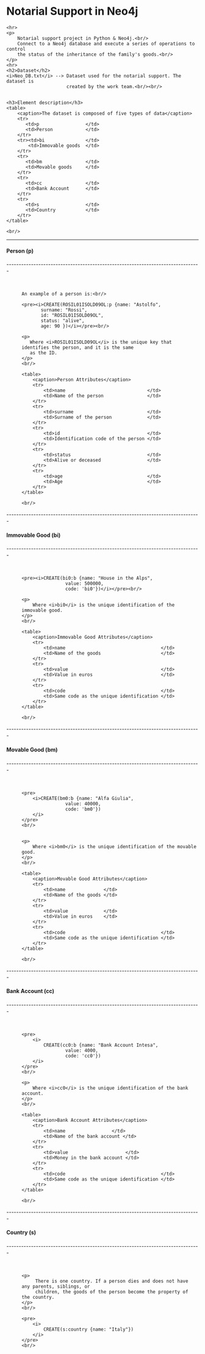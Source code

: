 <!-- ---------------------------------------------------------------------- -->
<h1>Notarial Support in Neo4j</h1>
<!-- ---------------------------------------------------------------------- -->

    <hr>
    <p>
        Notarial support project in Python & Neo4j.<br/>
        Connect to a Neo4j database and execute a series of operations to control
        the status of the inheritance of the family's goods.<br/>
    </p>
    <hr>
    <h2>Dataset</h2>
    <i>Neo_DB.txt</i> --> Dataset used for the notarial support. The dataset is 
                          created by the work team.<br/><br/>
    
    
    <h3>Element description</h3>
    <table>
        <caption>The dataset is composed of five types of data</caption>
        <tr>
           <td>p                 </td>
           <td>Person            </td>
        </tr>
        <tr><td>bi               </td>
            <td>Immovable goods  </td>
        </tr>
        <tr>
           <td>bm                </td>
           <td>Movable goods     </td>
        </tr>
        <tr>
           <td>cc                </td>
           <td>Bank Account      </td>
        </tr>
        <tr>
           <td>s                 </td>
           <td>Country           </td>
        </tr>
    </table>
    
    <br/>

-------------------------------------------------------------------------------
<h4>Person (p)</h4>
-------------------------------------------------------------------------------
<dir>
    <br/>
    
    An example of a person is:<br/>
    
    <pre><i>CREATE(ROSIL01ISOLD09OL:p {name: "Astolfo",
           surname: "Rossi",   
           id: "ROSIL01ISOLD09OL",   
           status: "alive",
           age: 90 })</i></pre><br/>
    
    <p>
       Where <i>ROSIL01ISOLD09OL</i> is the unique key that identifies the person, and it is the same
       as the ID.
    </p>
    <br/>
    
    <table>
        <caption>Person Attributes</caption>
        <tr>
            <td>name                              </td>
            <td>Name of the person                </td>
        </tr>
        <tr>
            <td>surname                           </td>
            <td>Surname of the person             </td>
        </tr>
        <tr>
            <td>id                                </td>
            <td>Identification code of the person </td>
        </tr>
        <tr>
            <td>status                            </td>
            <td>Alive or deceased                 </td>
        </tr>
        <tr>
            <td>age                               </td>
            <td>Age                               </td>
        </tr>
    </table>
       
    <br/>
</dir>
-------------------------------------------------------------------------------
<h4>Immovable Good (bi)</h4>
-------------------------------------------------------------------------------
<dir>
    <br/>
    
    <pre><i>CREATE(bi0:b {name: "House in the Alps",
                    value: 500000,
    				code: 'bi0'})</i></pre><br/>
    
    <p>
        Where <i>bi0</i> is the unique identification of the immovable good.
    </p>
    <br/>
    
    <table>
        <caption>Immovable Good Attributes</caption>
        <tr>
            <td>name                                   </td>
            <td>Name of the goods                      </td>
        </tr>
        <tr>
            <td>value                                  </td>
            <td>Value in euros                         </td>
        </tr>
        <tr>
            <td>code                                   </td>
            <td>Same code as the unique identification </td>
        </tr>
    </table>
    
    <br/>
</dir>
-------------------------------------------------------------------------------
<h4>Movable Good (bm)</h4>
-------------------------------------------------------------------------------
<dir>
    <br/>
    
    <pre>
        <i>CREATE(bm0:b {name: "Alfa Giulia",
                    value: 40000,
    				code: 'bm0'})
    	</i>
    </pre>
    <br/>
    
    
    <p>
        Where <i>bm0</i> is the unique identification of the movable good.
    </p>
    <br/>
    
    <table>
        <caption>Movable Good Attributes</caption>
        <tr>
            <td>name              </td>
            <td>Name of the goods </td>
        </tr>
        <tr>
            <td>value             </td>
            <td>Value in euros    </td>
        </tr>
        <tr>
            <td>code                                   </td>
            <td>Same code as the unique identification </td>
        </tr>
    </table>
    
    <br/>
</dir>
-------------------------------------------------------------------------------
<h4>Bank Account (cc)</h4>
-------------------------------------------------------------------------------
<dir>
    <br/>
    
    
    <pre>
        <i>
            CREATE(cc0:b {name: "Bank Account Intesa",
                    value: 4000,
    				code: 'cc0'})
    	</i>
    </pre>
    <br/>
    
    <p>
        Where <i>cc0</i> is the unique identification of the bank account.
    </p>
    <br/>
    
    <table>
        <caption>Bank Account Attributes</caption>
        <tr>
            <td>name                 </td>
            <td>Name of the bank account </td>
        </tr>
        <tr>
            <td>value                     </td>
            <td>Money in the bank account </td>
        </tr>
        <tr>
            <td>code                                   </td>
            <td>Same code as the unique identification </td>
        </tr>
    </table>
    
    <br/>
</dir>
-------------------------------------------------------------------------------
<h4>Country (s)</h4>
-------------------------------------------------------------------------------
<dir>
    <br/>
    
    <p>
         There is one country. If a person dies and does not have any parents, siblings, or
         children, the goods of the person become the property of the country.
    </p>
    <br/>
    
    <pre>
        <i>
            CREATE(s:country {name: "Italy"})
        </i>
    </pre>
    <br/>
</dir>
<!-- ---------------------------------------------------------------------- -->
